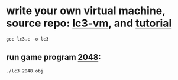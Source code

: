 # write your own virtual machine, source repo: [lc3-vm](https://github.com/justinmeiners/lc3-vm), and [tutorial](https://justinmeiners.github.io/lc3-vm/)

```c
gcc lc3.c -o lc3
```

## run game program [2048](https://github.com/rpendleton/lc3-2048):
```bash
./lc3 2048.obj
```